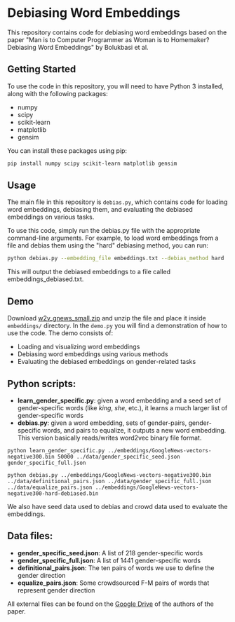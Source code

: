 # Debiasing Word Embeddings

This repository contains code for debiasing word embeddings based on the paper "Man is to Computer Programmer as Woman is to Homemaker? Debiasing Word Embeddings" by Bolukbasi et al.

## Getting Started

To use the code in this repository, you will need to have Python 3 installed, along with the following packages:

- numpy
- scipy
- scikit-learn
- matplotlib
- gensim

You can install these packages using pip:

```bash
pip install numpy scipy scikit-learn matplotlib gensim
```

## Usage

The main file in this repository is `debias.py`, which contains code for loading word embeddings, debiasing them, and evaluating the debiased embeddings on various tasks.

To use this code, simply run the debias.py file with the appropriate command-line arguments. For example, to load word embeddings from a file and debias them using the "hard" debiasing method, you can run:

```bash
python debias.py --embedding_file embeddings.txt --debias_method hard
```

This will output the debiased embeddings to a file called embeddings_debiased.txt.

## Demo
Download [w2v_gnews_small.zip](https://drive.google.com/file/d/1NH6jcrg8SXbnhpIXRIXF_-KUE7wGxGaG/view?usp=share_link) and unzip the file and place it inside `embeddings/` directory.
In the `demo.py` you will find a demonstration of how to use the code. The demo consists of:

- Loading and visualizing word embeddings
- Debiasing word embeddings using various methods
- Evaluating the debiased embeddings on gender-related tasks


## Python scripts:
- **learn_gender_specific.py**: given a word embedding and a seed set of gender-specific words (like <i>king</i>, <i>she</i>, etc.), it learns a much larger list of gender-specific words
- **debias.py**: given a word embedding, sets of gender-pairs, gender-specific words, and pairs to equalize, it outputs a new word embedding. This version basically reads/writes word2vec binary file format.  

```
python learn_gender_specific.py ../embeddings/GoogleNews-vectors-negative300.bin 50000 ../data/gender_specific_seed.json gender_specific_full.json
```

```
python debias.py ../embeddings/GoogleNews-vectors-negative300.bin ../data/definitional_pairs.json ../data/gender_specific_full.json ../data/equalize_pairs.json ../embeddings/GoogleNews-vectors-negative300-hard-debiased.bin
```


We also have seed data used to debias and crowd data used to evaluate the embeddings.

## Data files:
- **gender_specific_seed.json**: A list of 218 gender-specific words
- **gender_specific_full.json**: A list of 1441 gender-specific words
- **definitional_pairs.json**: The ten pairs of words we use to define the gender direction
- **equalize_pairs.json**: Some crowdsourced F-M pairs of words that represent gender direction


All external files can be found on the [Google Drive](https://drive.google.com/drive/folders/0B5vZVlu2WoS5dkRFY19YUXVIU2M?resourcekey=0-rZ1HR4Fb0XCi4HFUERGhRA&usp=sharing) of the authors of the paper.
